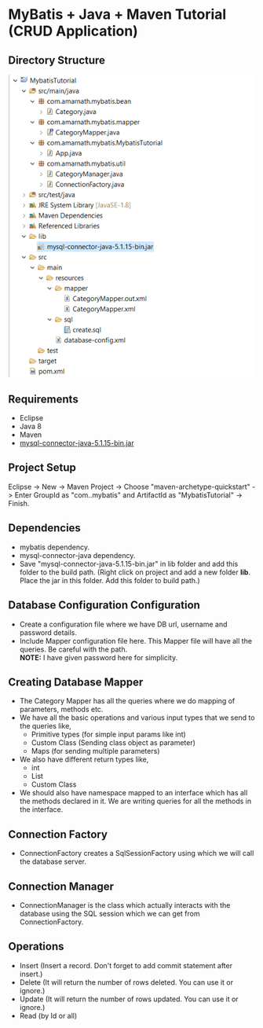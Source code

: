 # MyBatis + Java + Maven Tutorial (CRUD Application)

## Directory Structure
  ![Project directory structure](https://github.com/Amarnath510/MyBatisTutorial/blob/master/MyBatis.png)
  
## Requirements
  - Eclipse
  - Java 8
  - Maven
  - [mysql-connector-java-5.1.15-bin.jar](http://www.java2s.com/Code/Jar/m/Downloadmysqlconnectorjava5115binjar.htm)
  
## Project Setup <br />
  Eclipse -> New -> Maven Project -> Choose "maven-archetype-quickstart" -> Enter GroupId as "com.<orgname>.mybatis" and ArtifactId as "MybatisTutorial" -> Finish.

## Dependencies <br />
  - mybatis dependency.
  - mysql-connector-java dependency.
  - Save "mysql-connector-java-5.1.15-bin.jar" in lib folder and add this folder to the build path. (Right click on project and add a new folder **lib**. Place the jar in this folder. Add this folder to build path.)
  
## Database Configuration Configuration <br />
  - Create a configuration file where we have DB url, username and password details.
  - Include Mapper configuration file here. This Mapper file will have all the queries. Be careful with the path.<br />
  **NOTE:** I have given password here for simplicity.

## Creating Database Mapper
  - The Category Mapper has all the queries where we do mapping of parameters, methods etc.
  - We have all the basic operations and various input types that we send to the queries like,
    - Primitive types (for simple input params like int)
    - Custom Class (Sending class object as parameter)
    - Maps (for sending multiple parameters)
  - We also have different return types like,
    - int
    - List
    - Custom Class
  - We should also have namespace mapped to an interface which has all the methods declared in it. We are writing queries for all the methods in the interface.

## Connection Factory
  - ConnectionFactory creates a SqlSessionFactory using which we will call the database server.
  
## Connection Manager
  - ConnectionManager is the class which actually interacts with the database using the SQL session which we can get from ConnectionFactory.

## Operations
  - Insert (Insert a record. Don't forget to add commit statement after insert.)
  - Delete (It will return the number of rows deleted. You can use it or ignore.)
  - Update (It will return the number of rows updated. You can use it or ignore.)
  - Read (by Id or all)
